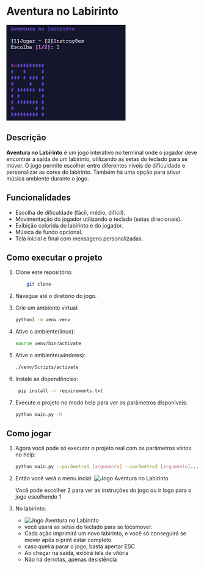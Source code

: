 # Aventura no Labirinto

![Jogo Aventura no Labirinto](./assets/aventura_labirinto.jpg)

## Descrição

**Aventura no Labirinto** é um jogo interativo no terminal onde o jogador deve encontrar a saída de um labirinto, utilizando as setas do teclado para se mover. O jogo permite escolher entre diferentes níveis de dificuldade e personalizar as cores do labirinto. Também há uma opção para ativar música ambiente durante o jogo.

## Funcionalidades

- Escolha de dificuldade (fácil, médio, difícil).
- Movimentação do jogador utilizando o teclado (setas direcionais).
- Exibição colorida do labirinto e do jogador.
- Música de fundo opcional.
- Tela inicial e final com mensagens personalizadas.

## Como executar o projeto

1. Clone este repositório:
    ```bash
        git clone

2. Navegue até o diretório do jogo.

3. Crie um ambiente virtual:
   ```bash
   python3 -m venv venv

4. Ative o ambiente(linux):
    ```bash
    source venv/bin/activate

5. Ative o ambiente(windows):
    ```bash
    ./venv/Scripts/activate
    
6. Instale as dependências:
    ```bash
     pip install -r requirements.txt

7. Execute o projeto no modo help para ver os parâmetros disponíveis:
   ```bash
   python main.py -h

## Como jogar

1. Agora você pode só executar o projeto real com os parâmetros vistos no help:
    ```bash
    python main.py --parâmetro1 [argumento] --parâmetro2 [argumento]...

2. Então você verá o menu incial:
    ![Jogo Aventura no Labirinto](./assets/instrucoes.jpg)

    Você pode escolher 2 para ver as instruções do jogo ou ir logo para o jogo escolhendo 1

3. No labirinto:
   - ![Jogo Aventura no Labirinto](./assets/labirinto.jpg)
   - você usará as setas do teclado para se locomover.
   - Cada ação imprimirá um novo labirinto, e você só conseguirá se mover após o print estar completo.
   - caso queira parar o jogo, basta apertar ESC
   - Ao chegar na saída, exibirá tela de vitória
   - Não há derrotas, apenas desistência
